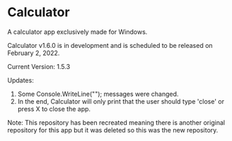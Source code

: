 # Calculator
A calculator app exclusively made for Windows.

Calculator v1.6.0 is in development and is scheduled to be released on February 2, 2022.

Current Version: 1.5.3

Updates:
1. Some Console.WriteLine(""); messages were changed.
2. In the end, Calculator will only print that the user should type 'close' or press X to close the app.

Note: This repository has been recreated meaning there is another original repository for this app but it was deleted so this was the new repository.
